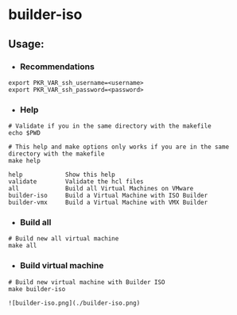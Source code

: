 # **builder-iso**

## **Usage:**

* ### **Recommendations**

```shell
export PKR_VAR_ssh_username=<username>
export PKR_VAR_ssh_password=<password>
```

* ### **Help**

```shell
# Validate if you in the same directory with the makefile
echo $PWD

# This help and make options only works if you are in the same directory with the makefile
make help

help            Show this help
validate        Validate the hcl files
all             Build all Virtual Machines on VMware
builder-iso     Build a Virtual Machine with ISO Builder
builder-vmx     Build a Virtual Machine with VMX Builder
```

* ### **Build all**

```shell
# Build new all virtual machine
make all
```

* ### **Build virtual machine**

```shell
# Build new virtual machine with Builder ISO
make builder-iso

![builder-iso.png](./builder-iso.png)
